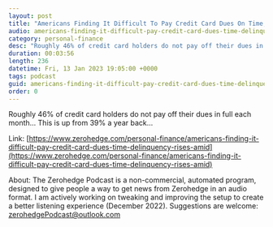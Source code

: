 ```yaml
---
layout: post
title: "Americans Finding It Difficult To Pay Credit Card Dues On Time; Delinquency Rises Amid All-Time-High Interest Rates"
audio: americans-finding-it-difficult-pay-credit-card-dues-time-delinquency-rises-amid-0
category: personal-finance
desc: "Roughly 46% of credit card holders do not pay off their dues in full each month... This is up from 39% a year back..."
duration: 00:03:56
length: 236
datetime: Fri, 13 Jan 2023 19:05:00 +0000
tags: podcast
guid: americans-finding-it-difficult-pay-credit-card-dues-time-delinquency-rises-amid-0
order: 0
---
```

Roughly 46% of credit card holders do not pay off their dues in full each month... This is up from 39% a year back...

Link: [https://www.zerohedge.com/personal-finance/americans-finding-it-difficult-pay-credit-card-dues-time-delinquency-rises-amid](https://www.zerohedge.com/personal-finance/americans-finding-it-difficult-pay-credit-card-dues-time-delinquency-rises-amid)

About: The Zerohedge Podcast is a non-commercial, automated program, designed to give people a way to get news from Zerohedge in an audio format.  I am actively working on tweaking and improving the setup to create a better listening experience (December 2022).  Suggestions are welcome: [zerohedgePodcast@outlook.com](mailto:zerohedgePodcast@outlook.com)